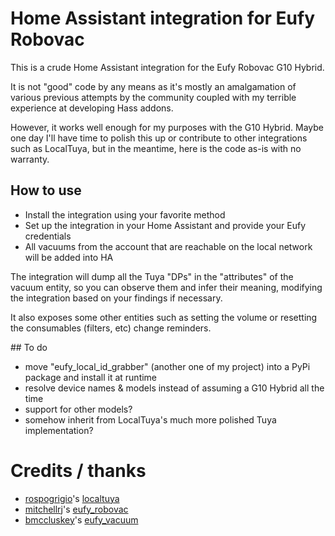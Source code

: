 # Home Assistant integration for Eufy Robovac

This is a crude Home Assistant integration for the Eufy Robovac G10 Hybrid.

It is not "good" code by any means as it's mostly an amalgamation of various previous attempts by the community coupled with my terrible experience at developing Hass addons.

However, it works well enough for my purposes with the G10 Hybrid. Maybe one day I'll have time to polish this up or contribute to other integrations such as LocalTuya, but in the meantime, here is the code as-is with no warranty.


## How to use

* Install the integration using your favorite method
* Set up the integration in your Home Assistant and provide your Eufy credentials
* All vacuums from the account that are reachable on the local network will be added into HA

The integration will dump all the Tuya "DPs" in the "attributes" of the vacuum entity, so you can observe them and infer their meaning, modifying the integration based on your findings if necessary.

It also exposes some other entities such as setting the volume or resetting the consumables (filters, etc) change reminders.


## To do

* move "eufy_local_id_grabber" (another one of my project) into a PyPi package and install it at runtime
* resolve device names & models instead of assuming a G10 Hybrid all the time
* support for other models?
* somehow inherit from LocalTuya's much more polished Tuya implementation?


# Credits / thanks

* [rospogrigio](https://github.com/rospogrigio)'s [localtuya](https://github.com/rospogrigio/localtuya)
* [mitchellrj](https://github.com/mitchellrj)'s [eufy_robovac](https://github.com/mitchellrj/eufy_robovac)
* [bmccluskey](https://github.com/bmccluskey)'s [eufy_vacuum](https://github.com/bmccluskey/eufy_vacuum)
